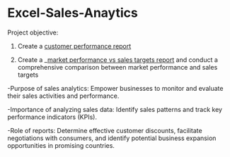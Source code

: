 # Excel-Sales-Anaytics

Project objective:

1. Create a [customer performance report](https://github.com/Prathish-codes/Excel-Sales-Anaytics/blob/main/Customer%20Performance%20Report.pdf)

2. Create a _[market performance vs sales targets report](https://github.com/Prathish-codes/Excel-Sales-Anaytics/blob/main/Market_Performance%20vs%20Target%20Report.pdf) and conduct a comprehensive comparison between market performance and sales targets

-Purpose of sales analytics: Empower businesses to monitor and evaluate their sales activities and performance.

-Importance of analyzing sales data: Identify sales patterns and track key performance indicators (KPIs).

-Role of reports: Determine effective customer discounts, facilitate negotiations with consumers, and identify potential business expansion opportunities in promising countries.
